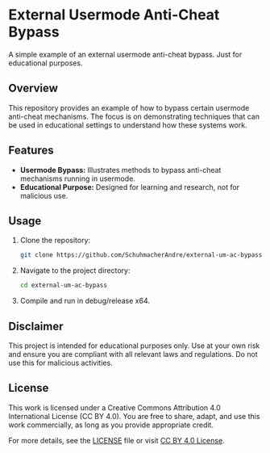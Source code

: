 # External Usermode Anti-Cheat Bypass

A simple example of an external usermode anti-cheat bypass. Just for educational purposes.

## Overview

This repository provides an example of how to bypass certain usermode anti-cheat mechanisms. The focus is on demonstrating techniques that can be used in educational settings to understand how these systems work.

## Features

- **Usermode Bypass:** Illustrates methods to bypass anti-cheat mechanisms running in usermode.
- **Educational Purpose:** Designed for learning and research, not for malicious use.

## Usage

1. Clone the repository:
   ```bash
   git clone https://github.com/SchuhmacherAndre/external-um-ac-bypass.git
   ```
2. Navigate to the project directory:
   ```bash
   cd external-um-ac-bypass
   ```
3. Compile and run in debug/release x64.

## Disclaimer

This project is intended for educational purposes only. Use at your own risk and ensure you are compliant with all relevant laws and regulations. Do not use this for malicious activities.

## License

This work is licensed under a Creative Commons Attribution 4.0 International License (CC BY 4.0). You are free to share, adapt, and use this work commercially, as long as you provide appropriate credit.

For more details, see the [LICENSE](LICENSE) file or visit [CC BY 4.0 License](https://creativecommons.org/licenses/by/4.0/legalcode).
